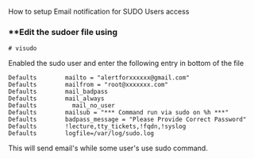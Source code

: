 How to setup Email notification for SUDO Users access

### **Edit the sudoer file using 

```
# visudo
```

Enabled the sudo user and enter the following entry in bottom of the file


```
Defaults        mailto = "alertforxxxxxx@gmail.com"
Defaults        mailfrom = "root@xxxxxxx.com"
Defaults        mail_badpass
Defaults        mail_always
Defaults	      mail_no_user
Defaults        mailsub = "*** Command run via sudo on %h ***"
Defaults        badpass_message = "Please Provide Correct Password"
Defaults        !lecture,tty_tickets,!fqdn,!syslog
Defaults        logfile=/var/log/sudo.log
```

This will send email's while some user's use sudo command.
